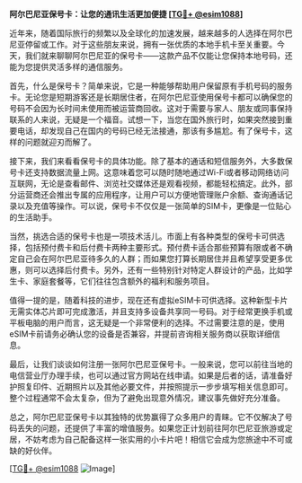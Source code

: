 **阿尔巴尼亚保号卡：让您的通讯生活更加便捷 [[TG💪+ @esim1088](https://t.me/s/esim1088)]**

近年来，随着国际旅行的频繁以及全球化的加速发展，越来越多的人选择在阿尔巴尼亚停留或工作。对于这些朋友来说，拥有一张优质的本地手机卡至关重要。今天，我们就来聊聊阿尔巴尼亚的保号卡——这款产品不仅能让您保持本地号码，还能为您提供灵活多样的通信服务。

首先，什么是保号卡？简单来说，它是一种能够帮助用户保留原有手机号码的服务卡。无论您是短期游客还是长期居住者，在阿尔巴尼亚使用保号卡都可以确保您的号码不会因为长时间未使用而被运营商回收。这对于需要与家人、朋友或同事保持联系的人来说，无疑是一个福音。试想一下，当您在国外旅行时，如果突然接到重要电话，却发现自己在国内的号码已经无法接通，那该有多尴尬。有了保号卡，这样的问题就迎刃而解了。

接下来，我们来看看保号卡的具体功能。除了基本的通话和短信服务外，大多数保号卡还支持数据流量上网。这意味着您可以随时随地通过Wi-Fi或者移动网络访问互联网，无论是查看邮件、浏览社交媒体还是观看视频，都能轻松搞定。此外，部分运营商还会推出专属的应用程序，让用户可以方便地管理账户余额、查询通话记录以及充值等操作。可以说，保号卡不仅仅是一张简单的SIM卡，更像是一位贴心的生活助手。

当然，挑选合适的保号卡也是一项技术活儿。市面上有各种类型的保号卡可供选择，包括预付费卡和后付费卡两种主要形式。预付费卡适合那些预算有限或者不确定自己会在阿尔巴尼亚待多久的人群；而如果您打算长期居住并且希望享受更多优惠，则可以选择后付费卡。另外，还有一些特别针对特定人群设计的产品，比如学生卡、家庭套餐等，它们往往包含额外的福利和服务项目。

值得一提的是，随着科技的进步，现在还有虚拟eSIM卡可供选择。这种新型卡片无需实体芯片即可完成激活，并且支持多设备共享同一号码。对于经常更换手机或平板电脑的用户而言，这无疑是一个非常便利的选择。不过需要注意的是，使用eSIM卡前请务必确认您的设备是否兼容，并提前咨询相关服务商以获取详细信息。

最后，让我们谈谈如何注册一张阿尔巴尼亚保号卡。一般来说，您可以前往当地的电信营业厅办理手续，也可以通过官方网站在线申请。如果是后者的话，请准备好护照复印件、近期照片以及其他必要文件，并按照提示一步步填写相关信息即可。整个过程通常不会太复杂，但为了避免出现意外情况，建议事先做好充分准备。

总之，阿尔巴尼亚保号卡以其独特的优势赢得了众多用户的青睐。它不仅解决了号码丢失的问题，还提供了丰富的增值服务。如果您正计划前往阿尔巴尼亚旅游或定居，不妨考虑为自己配备这样一张实用的小卡片吧！相信它会成为您旅途中不可或缺的好伙伴。

[[TG💪+ @esim1088](https://t.me/s/esim1088) ![Image](https://i.postimg.cc/4NQfJmqS/Snipaste-2025-05-13-00-14-12.png)]